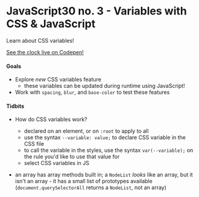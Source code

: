 # JavaScript30 no. 3 - Variables with CSS & JavaScript

Learn about CSS variables!

[See the clock live on Codepen!](https://codepen.io/nichelicorn/pen/mdwRPzj)

#### Goals
* Explore *new* CSS variables feature
  * these variables can be updated during runtime using JavaScript!
* Work with `spacing`, `blur`, and `base-color` to test these features


#### Tidbits
* How do CSS variables work? 
  * declared on an element, or on `:root` to apply to all
  * use the syntax `--variable: value;` to declare CSS variable in the CSS file
  * to call the variable in the styles, use the syntax `var(--variable);` on the rule you'd like to use that value for
  * select CSS variables in JS

* an array has array methods built in; a `NodeList` *looks* like an array, but it isn't an array - it has a small list of prototypes available (`document.querySelectorAll` returns a `NodeList`, not an array)